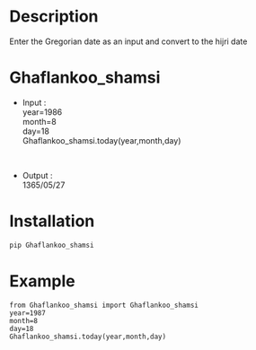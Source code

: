 # Description
Enter the Gregorian date as an input and  convert to the hijri date
# Ghaflankoo_shamsi
+ Input :
<br>year=1986
<br>month=8
<br>day=18
<br>Ghaflankoo_shamsi.today(year,month,day)
<br>

+ Output :
<br>1365/05/27


# Installation 

```bash
pip Ghaflankoo_shamsi
```

# Example
```
from Ghaflankoo_shamsi import Ghaflankoo_shamsi 
year=1987
month=8
day=18
Ghaflankoo_shamsi.today(year,month,day)
```